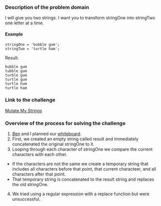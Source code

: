 ### Description of the problem domain

I will give you two strings. I want you to transform stringOne into stringTwo one letter at a time.

#### Example

```
stringOne = 'bubble gum';
stringTwo = 'turtle ham';
```

Result:

```
bubble gum
tubble gum
turble gum
turtle gum
turtle hum
turtle ham
```

### Link to the challenge

[Mutate My Strings](https://www.codewars.com/kata/59bc0059bf10a498a6000025/solutions/javascript/me/best_practice 'Mutate My Strings')

### Overview of the process for solving the challenge

1.  [Ben](https://github.com/vanmeterx 'Ben') and I planned our [whiteboard](whiteboard.jpg 'whiteboard').
2.  First, we created an empty string called result and immediately concatenated the original stringOne to it.
3.  Looping through each character of stringOne we compare the current characters with each other.

- If the characters are not the same we create a temporary string that includes all characters before that point, that current characteer, and all characters after that point.
- That temporary string is concatenated to the result string and replaces the old stringOne.

4.  We tried using a regular expression with a replace function but were unsuccessful.
